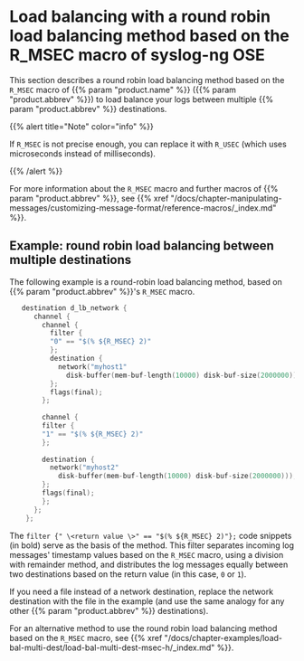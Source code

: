 ---
---
<!-- DISCLAIMER: This file is based on the syslog-ng Open Source Edition documentation https://github.com/balabit/syslog-ng-ose-guides/commit/2f4a52ee61d1ea9ad27cb4f3168b95408fddfdf2 and is used under the terms of The syslog-ng Open Source Edition Documentation License. The file has been modified by Axoflow. -->
# Load balancing with a round robin load balancing method based on the R_MSEC macro of syslog-ng OSE

This section describes a round robin load balancing method based on the `R_MSEC` macro of {{% param "product.name" %}} ({{% param "product.abbrev" %}}) to load balance your logs between multiple {{% param "product.abbrev" %}} destinations.

{{% alert title="Note" color="info" %}}

If `R_MSEC` is not precise enough, you can replace it with `R_USEC` (which uses microseconds instead of milliseconds).

{{% /alert %}}

For more information about the `R_MSEC` macro and further macros of {{% param "product.abbrev" %}}, see {{% xref "/docs/chapter-manipulating-messages/customizing-message-format/reference-macros/_index.md" %}}.


## Example: round robin load balancing between multiple destinations

The following example is a round-robin load balancing method, based on {{% param "product.abbrev" %}}'s `R_MSEC` macro.

```c
   destination d_lb_network { 
      channel { 
        channel { 
          filter { 
          "0" == "$(% ${R_MSEC} 2)" 
          }; 
          destination { 
            network("myhost1" 
              disk-buffer(mem-buf-length(10000) disk-buf-size(2000000))); 
          }; 
          flags(final); 
        }; 
     
        channel { 
        filter { 
        "1" == "$(% ${R_MSEC} 2)" 
        }; 
    
        destination { 
          network("myhost2" 
            disk-buffer(mem-buf-length(10000) disk-buf-size(2000000))); 
        }; 
        flags(final); 
        }; 
      }; 
    }; 
```

The `filter {" \<return value \>" == "$(% ${R_MSEC} 2)"};` code snippets (in bold) serve as the basis of the method. This filter separates incoming log messages' timestamp values based on the `R_MSEC` macro, using a division with remainder method, and distributes the log messages equally between two destinations based on the return value (in this case, `0` or `1`).


If you need a file instead of a network destination, replace the network destination with the file in the example (and use the same analogy for any other {{% param "product.abbrev" %}} destinations).

For an alternative method to use the round robin load balancing method based on the `R_MSEC` macro, see {{% xref "/docs/chapter-examples/load-bal-multi-dest/load-bal-multi-dest-msec-h/_index.md" %}}.
